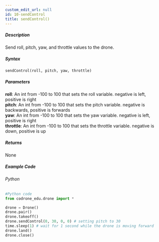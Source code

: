 ```yaml
---
custom_edit_url: null
id: 10-sendControl
title: sendControl()
---
```


##### Description

Send roll, pitch, yaw, and throttle values to the drone.

##### Syntax
```sendControl(roll, pitch, yaw, throttle)```

##### Parameters

**roll**: An int from -100 to 100 that sets the roll variable. negative is left, positive is right <br />
**pitch**: An int from -100 to 100 that sets the pitch variable. negative is backwards, positive is forwards <br />
**yaw**: An int from -100 to 100 that sets the yaw variable. negative is left, positive is right <br />
**throttle**: An int from -100 to 100 that sets the throttle variable. negative is down, positive is up <br />

##### Returns

None

##### Example Code
###### Python
```python
#Python code
from codrone_edu.drone import *

drone = Drone()
drone.pair()
drone.takeoff()
drone.sendControl(0, 30, 0, 0) # setting pitch to 30
time.sleep(1) # wait for 1 second while the drone is moving forward
drone.land()
drone.close()
```